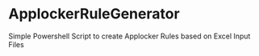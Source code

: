 # ApplockerRuleGenerator
Simple Powershell Script to create Applocker Rules based on Excel Input Files
